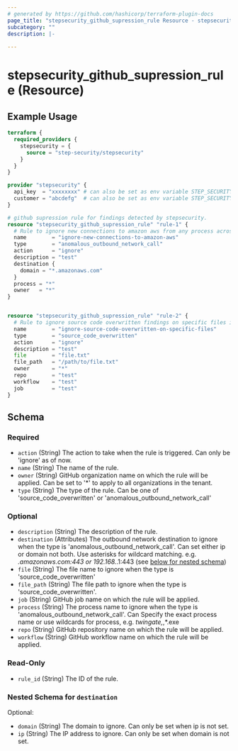 ```yaml
---
# generated by https://github.com/hashicorp/terraform-plugin-docs
page_title: "stepsecurity_github_supression_rule Resource - stepsecurity"
subcategory: ""
description: |-
  
---
```


# stepsecurity_github_supression_rule (Resource)



## Example Usage

```terraform
terraform {
  required_providers {
    stepsecurity = {
      source = "step-security/stepsecurity"
    }
  }
}

provider "stepsecurity" {
  api_key  = "xxxxxxxx" # can also be set as env variable STEP_SECURITY_API_KEY
  customer = "abcdefg"  # can also be set as env variable STEP_SECURITY_CUSTOMER
}

# github supression rule for findings detected by stepsecurity.
resource "stepsecurity_github_supression_rule" "rule-1" {
  # Rule to ignore new connections to amazon aws from any process across all repositories in customer tenant
  name        = "ignore-new-connections-to-amazon-aws"
  type        = "anomalous_outbound_network_call"
  action      = "ignore"
  description = "test"
  destination {
    domain = "*.amazonaws.com"
  }
  process = "*"
  owner   = "*"
}


resource "stepsecurity_github_supression_rule" "rule-2" {
  # Rule to ignore source code overwritten findings on specific files in 'test' job of 'test' workflow in 'test' repo 
  name        = "ignore-source-code-overwritten-on-specific-files"
  type        = "source_code_overwritten"
  action      = "ignore"
  description = "test"
  file        = "file.txt"
  file_path   = "/path/to/file.txt"
  owner       = "*"
  repo        = "test"
  workflow    = "test"
  job         = "test"
}
```

<!-- schema generated by tfplugindocs -->
## Schema

### Required

- `action` (String) The action to take when the rule is triggered. Can only be 'ignore' as of now.
- `name` (String) The name of the rule.
- `owner` (String) GitHub organization name on which the rule will be applied. Can be set to '*' to apply to all organizations in the tenant.
- `type` (String) The type of the rule. Can be one of 'source_code_overwritten' or 'anomalous_outbound_network_call'

### Optional

- `description` (String) The description of the rule.
- `destination` (Attributes) The outbound network destination to ignore when the type is 'anomalous_outbound_network_call'. Can set either ip or domain not both. Use asterisks for wildcard matching. e.g. *.amazonaws.com:443 or 192.168.*.1:443 (see [below for nested schema](#nestedatt--destination))
- `file` (String) The file name to ignore when the type is 'source_code_overwritten'
- `file_path` (String) The file path to ignore when the type is 'source_code_overwritten'.
- `job` (String) GitHub job name on which the rule will be applied.
- `process` (String) The process name to ignore when the type is 'anomalous_outbound_network_call'. Can Specify the exact process name or use wildcards for process, e.g. *twingate,*,*.exe
- `repo` (String) GitHub repository name on which the rule will be applied.
- `workflow` (String) GitHub workflow name on which the rule will be applied.

### Read-Only

- `rule_id` (String) The ID of the rule.

<a id="nestedatt--destination"></a>
### Nested Schema for `destination`

Optional:

- `domain` (String) The domain to ignore. Can only be set when ip is not set.
- `ip` (String) The IP address to ignore. Can only be set when domain is not set.

